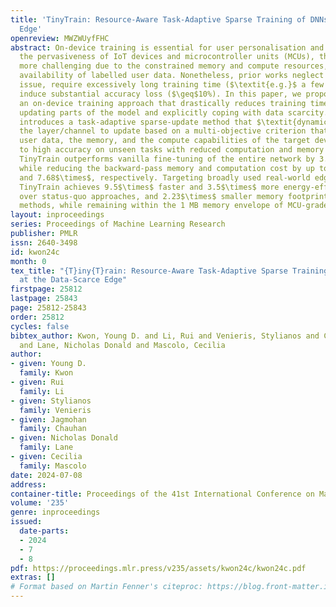 ```yaml
---
title: 'TinyTrain: Resource-Aware Task-Adaptive Sparse Training of DNNs at the Data-Scarce
  Edge'
openreview: MWZWUyfFHC
abstract: On-device training is essential for user personalisation and privacy. With
  the pervasiveness of IoT devices and microcontroller units (MCUs), this task becomes
  more challenging due to the constrained memory and compute resources, and the limited
  availability of labelled user data. Nonetheless, prior works neglect the data scarcity
  issue, require excessively long training time ($\textit{e.g.}$ a few hours), or
  induce substantial accuracy loss ($\geq$10%). In this paper, we propose TinyTrain,
  an on-device training approach that drastically reduces training time by selectively
  updating parts of the model and explicitly coping with data scarcity. TinyTrain
  introduces a task-adaptive sparse-update method that $\textit{dynamically}$ selects
  the layer/channel to update based on a multi-objective criterion that jointly captures
  user data, the memory, and the compute capabilities of the target device, leading
  to high accuracy on unseen tasks with reduced computation and memory footprint.
  TinyTrain outperforms vanilla fine-tuning of the entire network by 3.6-5.0% in accuracy,
  while reducing the backward-pass memory and computation cost by up to 1,098$\times$
  and 7.68$\times$, respectively. Targeting broadly used real-world edge devices,
  TinyTrain achieves 9.5$\times$ faster and 3.5$\times$ more energy-efficient training
  over status-quo approaches, and 2.23$\times$ smaller memory footprint than SOTA
  methods, while remaining within the 1 MB memory envelope of MCU-grade platforms.
layout: inproceedings
series: Proceedings of Machine Learning Research
publisher: PMLR
issn: 2640-3498
id: kwon24c
month: 0
tex_title: "{T}iny{T}rain: Resource-Aware Task-Adaptive Sparse Training of {DNN}s
  at the Data-Scarce Edge"
firstpage: 25812
lastpage: 25843
page: 25812-25843
order: 25812
cycles: false
bibtex_author: Kwon, Young D. and Li, Rui and Venieris, Stylianos and Chauhan, Jagmohan
  and Lane, Nicholas Donald and Mascolo, Cecilia
author:
- given: Young D.
  family: Kwon
- given: Rui
  family: Li
- given: Stylianos
  family: Venieris
- given: Jagmohan
  family: Chauhan
- given: Nicholas Donald
  family: Lane
- given: Cecilia
  family: Mascolo
date: 2024-07-08
address:
container-title: Proceedings of the 41st International Conference on Machine Learning
volume: '235'
genre: inproceedings
issued:
  date-parts:
  - 2024
  - 7
  - 8
pdf: https://proceedings.mlr.press/v235/assets/kwon24c/kwon24c.pdf
extras: []
# Format based on Martin Fenner's citeproc: https://blog.front-matter.io/posts/citeproc-yaml-for-bibliographies/
---
```

